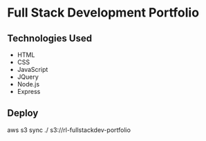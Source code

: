 # Full Stack Development Portfolio #

## Technologies Used ##

* HTML
* CSS
* JavaScript
* JQuery
* Node.js
* Express

## Deploy

aws s3 sync ./ s3://rl-fullstackdev-portfolio
